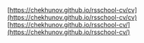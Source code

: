 [https://chekhunov.github.io/rsschool-cv/cv](https://chekhunov.github.io/rsschool-cv/cv) <br>
[https://chekhunov.github.io/rsschool-cv/](https://chekhunov.github.io/rsschool-cv/)
